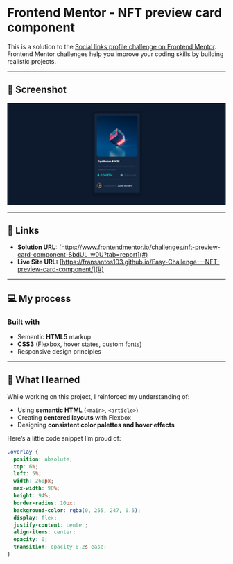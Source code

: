 # Frontend Mentor - NFT preview card component

This is a solution to the [Social links profile challenge on Frontend Mentor](https://www.frontendmentor.io/challenges/nft-preview-card-component-SbdUL_w0U).  
Frontend Mentor challenges help you improve your coding skills by building realistic projects.

---

## 📸 Screenshot

![Screenshot of my solution](./preview.png)

---

## 🔗 Links

- **Solution URL:** [https://www.frontendmentor.io/challenges/nft-preview-card-component-SbdUL_w0U?tab=report](#)
- **Live Site URL:** [https://fransantos103.github.io/Easy-Challenge---NFT-preview-card-component/](#)

---

## 💻 My process

### Built with
- Semantic **HTML5** markup  
- **CSS3** (Flexbox, hover states, custom fonts)  
- Responsive design principles  

---

## 🧠 What I learned

While working on this project, I reinforced my understanding of:
- Using **semantic HTML** (`<main>`, `<article>`)
- Creating **centered layouts** with Flexbox  
- Designing **consistent color palettes and hover effects**

Here’s a little code snippet I’m proud of:

```css
.overlay {
  position: absolute;
  top: 6%;
  left: 5%;
  width: 260px;
  max-width: 90%;
  height: 94%;
  border-radius: 10px;
  background-color: rgba(0, 255, 247, 0.5); 
  display: flex;
  justify-content: center;
  align-items: center;
  opacity: 0; 
  transition: opacity 0.2s ease;
}
